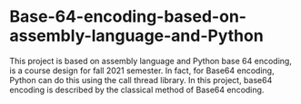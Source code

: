 # Base-64-encoding-based-on-assembly-language-and-Python
This project is based on assembly language and Python base 64 encoding, is a course design for fall 2021 semester.
In fact, for Base64 encoding, Python can do this using the call thread library. In this project, base64 encoding is described by the classical method of Base64 encoding.
